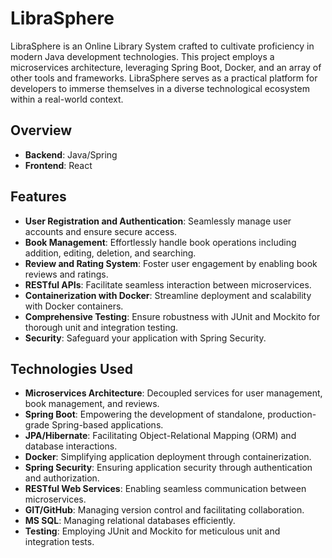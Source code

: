 # LibraSphere

LibraSphere is an Online Library System crafted to cultivate proficiency in modern Java development technologies. This project employs a microservices architecture, leveraging Spring Boot, Docker, and an array of other tools and frameworks. LibraSphere serves as a practical platform for developers to immerse themselves in a diverse technological ecosystem within a real-world context.

## Overview

- **Backend**: Java/Spring
- **Frontend**: React

## Features

- **User Registration and Authentication**: Seamlessly manage user accounts and ensure secure access.
- **Book Management**: Effortlessly handle book operations including addition, editing, deletion, and searching.
- **Review and Rating System**: Foster user engagement by enabling book reviews and ratings.
- **RESTful APIs**: Facilitate seamless interaction between microservices.
- **Containerization with Docker**: Streamline deployment and scalability with Docker containers.
- **Comprehensive Testing**: Ensure robustness with JUnit and Mockito for thorough unit and integration testing.
- **Security**: Safeguard your application with Spring Security.

## Technologies Used

- **Microservices Architecture**: Decoupled services for user management, book management, and reviews.
- **Spring Boot**: Empowering the development of standalone, production-grade Spring-based applications.
- **JPA/Hibernate**: Facilitating Object-Relational Mapping (ORM) and database interactions.
- **Docker**: Simplifying application deployment through containerization.
- **Spring Security**: Ensuring application security through authentication and authorization.
- **RESTful Web Services**: Enabling seamless communication between microservices.
- **GIT/GitHub**: Managing version control and facilitating collaboration.
- **MS SQL**: Managing relational databases efficiently.
- **Testing**: Employing JUnit and Mockito for meticulous unit and integration tests.
